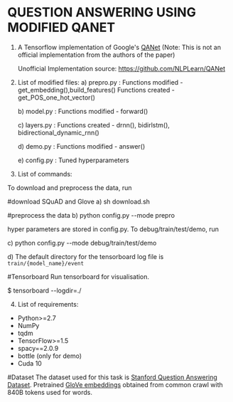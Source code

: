 # QUESTION ANSWERING USING MODIFIED QANET



1) A Tensorflow implementation of Google's [QANet](https://openreview.net/pdf?id=B14TlG-RW) 
   (Note: This is not an official implementation from the authors of the paper)

   Unofficial Implementation source: https://github.com/NLPLearn/QANet

2) List of modified files:
	a) prepro.py : Functions modified - get_embedding(),build_features()
		       Functions created - get_POS_one_hot_vector()

	b) model.py : Functions modified - forward()

	c) layers.py : Functions created - drnn(), bidirlstm(), bidirectional_dynamic_rnn()

	d) demo.py : Functions modified - answer() 

	e) config.py : Tuned hyperparameters

3) List of commands: 
	
To download and preprocess the data, run


#download SQuAD and Glove
a) sh download.sh


#preprocess the data
b) python config.py --mode prepro

hyper parameters are stored in config.py. To debug/train/test/demo, run

c) python config.py --mode debug/train/test/demo

d) The default directory for the tensorboard log file is `train/{model_name}/event`


#Tensorboard
Run tensorboard for visualisation.

$ tensorboard --logdir=./


4) List of requirements:
  * Python>=2.7
  * NumPy
  * tqdm
  * TensorFlow>=1.5
  * spacy==2.0.9
  * bottle (only for demo)
  * Cuda 10


#Dataset
The dataset used for this task is [Stanford Question Answering Dataset](https://rajpurkar.github.io/SQuAD-explorer/).
Pretrained [GloVe embeddings](https://nlp.stanford.edu/projects/glove/) obtained from common crawl with 840B tokens used for words.



